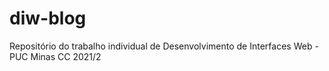 # diw-blog
Repositório do trabalho individual de Desenvolvimento de Interfaces Web - PUC Minas CC 2021/2
